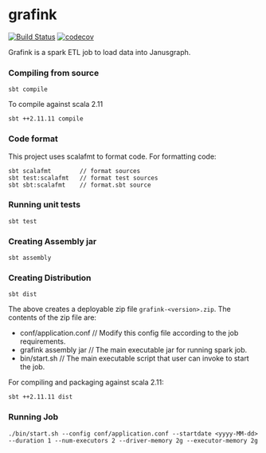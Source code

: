 # grafink
[![Build Status](https://travis-ci.org/astrolabsoftware/grafink.svg?branch=master)](https://travis-ci.org/astrolabsoftware/grafink)
[![codecov](https://codecov.io/gh/astrolabsoftware/grafink/branch/master/graph/badge.svg?style=platic)](https://codecov.io/gh/astrolabsoftware/grafink)

Grafink is a spark ETL job to load data into Janusgraph.

### Compiling from source

```
sbt compile
```

To compile against scala 2.11

```
sbt ++2.11.11 compile
```

### Code format

This project uses scalafmt to format code. For formatting code:

```
sbt scalafmt        // format sources
sbt test:scalafmt   // format test sources
sbt sbt:scalafmt    // format.sbt source
```

### Running unit tests

```
sbt test
```

### Creating Assembly jar

```
sbt assembly
```

### Creating Distribution

```
sbt dist
```

The above creates a deployable zip file `grafink-<version>.zip`. The contents of the zip file are:

  - conf/application.conf  // Modify this config file according to the job requirements.
  - grafink assembly jar   // The main executable jar for running spark job.
  - bin/start.sh           // The main executable script that user can invoke to start the job.

For compiling and packaging against scala 2.11:

```
sbt ++2.11.11 dist
```

### Running Job

```
./bin/start.sh --config conf/application.conf --startdate <yyyy-MM-dd> --duration 1 --num-executors 2 --driver-memory 2g --executor-memory 2g
```
